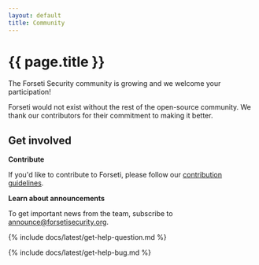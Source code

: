 ```yaml
---
layout: default
title: Community
---
```

# {{ page.title }}

The Forseti Security community is growing and we welcome your participation!

Forseti would not exist without the rest of the open-source community. We thank
our contributors for their commitment to making it better.

## Get involved

**Contribute**

If you'd like to contribute to Forseti, please follow our
[contribution guidelines](https://github.com/forseti-security/forseti-security/blob/master/.github/CONTRIBUTING.md).

**Learn about announcements**

To get important news from the team, subscribe to
[announce@forsetisecurity.org](https://groups.google.com/a/forsetisecurity.org/forum/#!forum/announce).

{% include docs/latest/get-help-question.md %}

{% include docs/latest/get-help-bug.md %}
